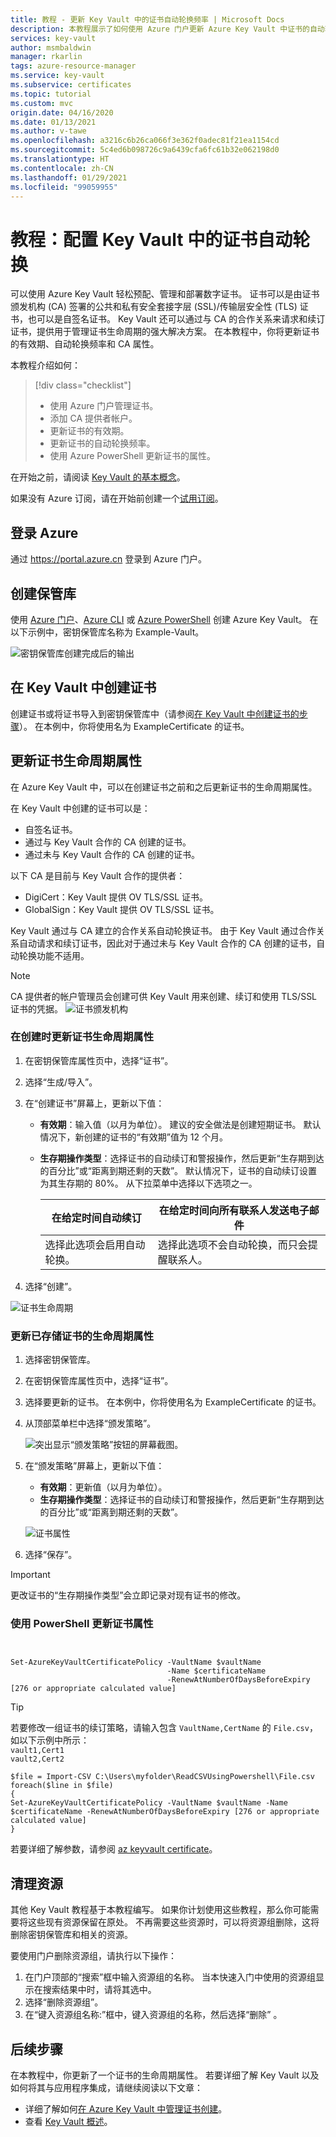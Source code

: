 ```yaml
---
title: 教程 - 更新 Key Vault 中的证书自动轮换频率 | Microsoft Docs
description: 本教程展示了如何使用 Azure 门户更新 Azure Key Vault 中证书的自动轮换频率
services: key-vault
author: msmbaldwin
manager: rkarlin
tags: azure-resource-manager
ms.service: key-vault
ms.subservice: certificates
ms.topic: tutorial
ms.custom: mvc
origin.date: 04/16/2020
ms.date: 01/13/2021
ms.author: v-tawe
ms.openlocfilehash: a3216c6b26ca066f3e362f0adec81f21ea1154cd
ms.sourcegitcommit: 5c4ed6b098726c9a6439cfa6fc61b32e062198d0
ms.translationtype: HT
ms.contentlocale: zh-CN
ms.lasthandoff: 01/29/2021
ms.locfileid: "99059955"
---
```

# <a name="tutorial-configure-certificate-auto-rotation-in-key-vault"></a>教程：配置 Key Vault 中的证书自动轮换

可以使用 Azure Key Vault 轻松预配、管理和部署数字证书。 证书可以是由证书颁发机构 (CA) 签署的公共和私有安全套接字层 (SSL)/传输层安全性 (TLS) 证书，也可以是自签名证书。 Key Vault 还可以通过与 CA 的合作关系来请求和续订证书，提供用于管理证书生命周期的强大解决方案。 在本教程中，你将更新证书的有效期、自动轮换频率和 CA 属性。

本教程介绍如何：

> [!div class="checklist"]
> * 使用 Azure 门户管理证书。
> * 添加 CA 提供者帐户。
> * 更新证书的有效期。
> * 更新证书的自动轮换频率。
> * 使用 Azure PowerShell 更新证书的属性。

在开始之前，请阅读 [Key Vault 的基本概念](../general/basic-concepts.md)。

如果没有 Azure 订阅，请在开始前创建一个[试用订阅](https://www.microsoft.com/china/azure/index.html?fromtype=cn)。

## <a name="sign-in-to-azure"></a>登录 Azure

通过 https://portal.azure.cn 登录到 Azure 门户。

## <a name="create-a-vault"></a>创建保管库

使用 [Azure 门户](../general/quick-create-portal.md)、[Azure CLI](../general/quick-create-cli.md) 或 [Azure PowerShell](../general/quick-create-powershell.md) 创建 Azure Key Vault。 在以下示例中，密钥保管库名称为 Example-Vault。

![密钥保管库创建完成后的输出](../media/certificates/tutorial-import-cert/vault-properties.png)

## <a name="create-a-certificate-in-key-vault"></a>在 Key Vault 中创建证书

创建证书或将证书导入到密钥保管库中（请参阅[在 Key Vault 中创建证书的步骤](../secrets/quick-create-portal.md)）。 在本例中，你将使用名为 ExampleCertificate 的证书。

## <a name="update-certificate-lifecycle-attributes"></a>更新证书生命周期属性

在 Azure Key Vault 中，可以在创建证书之前和之后更新证书的生命周期属性。

在 Key Vault 中创建的证书可以是：

- 自签名证书。
- 通过与 Key Vault 合作的 CA 创建的证书。
- 通过未与 Key Vault 合作的 CA 创建的证书。

以下 CA 是目前与 Key Vault 合作的提供者：

- DigiCert：Key Vault 提供 OV TLS/SSL 证书。
- GlobalSign：Key Vault 提供 OV TLS/SSL 证书。

Key Vault 通过与 CA 建立的合作关系自动轮换证书。 由于 Key Vault 通过合作关系自动请求和续订证书，因此对于通过未与 Key Vault 合作的 CA 创建的证书，自动轮换功能不适用。

> [!NOTE]
> CA 提供者的帐户管理员会创建可供 Key Vault 用来创建、续订和使用 TLS/SSL 证书的凭据。
![证书颁发机构](../media/certificates/tutorial-rotate-cert/cert-authority-create.png)
>

### <a name="update-certificate-lifecycle-attributes-at-the-time-of-creation"></a>在创建时更新证书生命周期属性

1. 在密钥保管库属性页中，选择“证书”。
1. 选择“生成/导入”。
1. 在“创建证书”屏幕上，更新以下值：

   - **有效期**：输入值（以月为单位）。 建议的安全做法是创建短期证书。 默认情况下，新创建的证书的“有效期”值为 12 个月。
   - **生存期操作类型**：选择证书的自动续订和警报操作，然后更新“生存期到达的百分比”或“距离到期还剩的天数”。 默认情况下，证书的自动续订设置为其生存期的 80%。 从下拉菜单中选择以下选项之一。

        |  在给定时间自动续订| 在给定时间向所有联系人发送电子邮件 |
        |-----------|------|
        |选择此选项会启用自动轮换。 | 选择此选项不会自动轮换，而只会提醒联系人。|

1. 选择“创建”。

![证书生命周期](../media/certificates/tutorial-rotate-cert/create-cert-lifecycle.png)

### <a name="update-lifecycle-attributes-of-a-stored-certificate"></a>更新已存储证书的生命周期属性

1. 选择密钥保管库。
1. 在密钥保管库属性页中，选择“证书”。
1. 选择要更新的证书。 在本例中，你将使用名为 ExampleCertificate 的证书。
1. 从顶部菜单栏中选择“颁发策略”。

   ![突出显示“颁发策略”按钮的屏幕截图。](../media/certificates/tutorial-rotate-cert/cert-issuance-policy.png)

1. 在“颁发策略”屏幕上，更新以下值：

   - **有效期**：更新值（以月为单位）。
   - **生存期操作类型**：选择证书的自动续订和警报操作，然后更新“生存期到达的百分比”或“距离到期还剩的天数”。

   ![证书属性](../media/certificates/tutorial-rotate-cert/cert-policy-change.png)

1. 选择“保存”。

> [!IMPORTANT]
> 更改证书的“生存期操作类型”会立即记录对现有证书的修改。


### <a name="update-certificate-attributes-by-using-powershell"></a>使用 PowerShell 更新证书属性

```azurepowershell


Set-AzureKeyVaultCertificatePolicy -VaultName $vaultName 
                                   -Name $certificateName 
                                   -RenewAtNumberOfDaysBeforeExpiry [276 or appropriate calculated value]
```

> [!TIP]
> 若要修改一组证书的续订策略，请输入包含 `VaultName,CertName` 的 `File.csv`，如以下示例中所示：
> <br/>
 `vault1,Cert1` <br/>
>  `vault2,Cert2`
>
>  ```azurepowershell
>  $file = Import-CSV C:\Users\myfolder\ReadCSVUsingPowershell\File.csv 
> foreach($line in $file)
> {
> Set-AzureKeyVaultCertificatePolicy -VaultName $vaultName -Name $certificateName -RenewAtNumberOfDaysBeforeExpiry [276 or appropriate calculated value]
> }
>  ```
> 
若要详细了解参数，请参阅 [az keyvault certificate](/cli/keyvault/certificate#az-keyvault-certificate-set-attributes)。

## <a name="clean-up-resources"></a>清理资源

其他 Key Vault 教程基于本教程编写。 如果你计划使用这些教程，那么你可能需要将这些现有资源保留在原处。
不再需要这些资源时，可以将资源组删除，这将删除密钥保管库和相关的资源。

要使用门户删除资源组，请执行以下操作：

1. 在门户顶部的“搜索”框中输入资源组的名称。 当本快速入门中使用的资源组显示在搜索结果中时，请将其选中。
1. 选择“删除资源组”。
1. 在“键入资源组名称:”框中，键入资源组的名称，然后选择“删除” 。


## <a name="next-steps"></a>后续步骤

在本教程中，你更新了一个证书的生命周期属性。 若要详细了解 Key Vault 以及如何将其与应用程序集成，请继续阅读以下文章：

- 详细了解如何[在 Azure Key Vault 中管理证书创建](./create-certificate-scenarios.md)。
- 查看 [Key Vault 概述](../general/overview.md)。